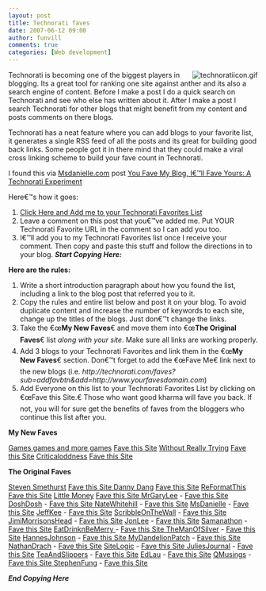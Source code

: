 ```yaml
---
layout: post
title: Technorati faves
date: 2007-06-12 09:00
author: funvill
comments: true
categories: [Web development]
---
```

<img src="http://blog.abluestar.com/public/uploads/2007/06/technoratiicon.gif" alt="technoratiicon.gif" align="right" />Technorati is becoming one of the biggest players in blogging. Its a great tool for ranking one site against anther and its also a search engine of content. Before I make a post I do a quick search on Technorati and see who else has written about it. After I make a post I search Technorati for other blogs that might benefit from my content and posts comments on there blogs.

Technorati has a neat feature where you can add blogs to your favorite list, it generates a single RSS feed of all the posts and its great for building good back links. Some people got it in there mind that they could make a viral cross linking scheme to build your fave count in Technorati.

I found this via <a href="http://www.msdanielle.com/">Msdanielle.com</a> post <a href="http://www.msdanielle.com/you-fave-my-blog-ill-fave-yours-a-technorati-experiment/">You Fave My Blog, I€™ll Fave Yours: A Technorati Experiment</a>

Here€™s how it goes:
1. <a href="http://technorati.com/faves?sub=addfavbtn&amp;add=http://www.abluestar.com/blog">Click Here and Add me to your Technorati Favorites List</a>
2. Leave a comment on this post that you€™ve added me. Put YOUR Technorati Favorite URL in the comment so I can add you too.
3. I€™ll add you to my Technorati Favorites list once I receive your comment.
Then copy and paste this stuff and follow the directions in to your blog.
***Start Copying Here:***

<strong>Here are the rules:</strong>
<ol>
	<li>Write a short introduction paragraph about how you found the list, including a link to the blog post that referred you to it.</li>
	<li>Copy the rules and entire list below and post it on your blog. To avoid duplicate content and increase the number of keywords to each site, change up the titles of the blogs. Just don€™t change the links.</li>
	<li>Take the €œ<strong>My New Faves</strong>€ and move them into €œ<strong>The Original Faves</strong>€ list <em>along with your site</em>. Make sure all links are working properly.</li>
	<li>Add 3 blogs to your Technorati Favorites and link them in the €œ<strong>My New Faves</strong>€ section. Don€™t forget to add the €œFave Me€ link next to the new blogs (i.e. <em>http://technorati.com/faves?sub=addfavbtn&amp;add=http://www.yourfavesdomain.com</em>)</li>
	<li>Add Everyone on this list to your Technorati Favorites List by clicking on €œFave this Site.€ Those who want good kharma will fave you back. If not, you will for sure get the benefits of faves from the bloggers who continue this list after you.</li>
</ol>
<strong>My New Faves</strong>

<a href="http://www.abluestar.com/games/">Games games and more games</a> <a href="http://technorati.com/faves?sub=addfavbtn&amp;add=http://www.abluestar.com/games/" target="_blank">Fave this Site</a>
<a href="http://www.jordanlapp.com/blog">Without Really Trying</a> <a href="http://technorati.com/faves?sub=addfavbtn&amp;add=http://www.jordanlapp.com/blog" target="_blank">Fave this Site</a>
<a href="http://www.criticaloddness.com/blog/">Criticaloddness</a> <a href="http://technorati.com/faves?sub=addfavbtn&amp;add=http://www.criticaloddness.com/blog/" target="_blank">Fave this Site</a>

<strong>The Original Faves</strong>

<a href="http://blog.abluestar.com/">Steven Smethurst</a> <a href="http://technorati.com/faves?sub=addfavbtn&amp;add=http://blog.abluestar.com/" target="_blank">Fave this Site</a><a href="http://www.dannydang.com/" target="_blank">
Danny Dang</a> <a href="http://technorati.com/faves?sub=addfavbtn&amp;add=http://dannydang.com" target="_blank">Fave this Site</a>
<a href="http://blog.reformatthis.com/" target="_blank">ReFormatThis</a> <a href="http://technorati.com/faves?sub=addfavbtn&amp;add=http://blog.reformatthis.com" target="_blank">Fave this Site</a>
<a href="http://www.littlemoney.net/" target="_blank">Little Money</a> <a href="http://www.mrgarylee.com/" target="_blank">Fave this Site
MrGaryLee</a> - <a href="http://technorati.com/faves?sub=addfavbtn&amp;add=http://www.mrgarylee.com" target="_blank">Fave this Site </a>
<a href="http://www.doshdosh.com/" target="_blank">DoshDosh</a> - <a href="http://technorati.com/faves?sub=addfavbtn&amp;add=http://www.doshdosh.com" target="_blank">Fave this Site</a><a href="http://www.natewhitehill.com/" target="_blank">
NateWhitehill</a> - <a href="http://technorati.com/faves?sub=addfavbtn&amp;add=http://www.natewhitehill.com" target="_blank">Fave this Site</a>
<a href="http://www.msdanielle.com//" target="_blank"> MsDanielle</a> - <a href="http://technorati.com/faves?sub=addfavbtn&amp;add=http://www.msdanielle.com" target="_blank">Fave this Site</a>
<a href="http://blog.jeffkee.com/" target="_blank"> JeffKee</a> - <a href="http://technorati.com/faves?sub=addfavbtn&amp;add=http://blog.jeffkee.com" target="_blank">Fave this Site</a>
<a href="http://www.scribbleonthewall.com/" target="_blank"> ScribbleOnTheWall</a> - <a href="http://technorati.com/faves?sub=addfavbtn&amp;add=http://www.scribbleonthewall.com" target="_blank">Fave this Site</a>
<a href="http://www.jimimorrisonshead.com/" target="_blank"> JimiMorrisonsHead</a> - <a href="http://technorati.com/faves?sub=addfavbtn&amp;add=http://www.jimimorrisonshead.com" target="_blank">Fave this Site</a>
<a href="http://www.jonlee.ca/" target="_blank"> JonLee</a> - <a href="http://technorati.com/faves?sub=addfavbtn&amp;add=http://www.jonlee.ca" target="_blank">Fave this Site</a>
<a href="http://www.samanathon.com/" target="_blank">Samanathon</a> - <a href="http://technorati.com/faves?sub=addfavbtn&amp;add=http://www.samanathon.com" target="_blank">Fave this Site</a>
<a href="http://www.eatdrinknbmerry.com/" target="_blank">EatDrinknBeMerry </a>- <a href="http://technorati.com/faves?sub=addfavbtn&amp;add=http://www.eatdrinknbmerry.com" target="_blank">Fave this Site</a><a href="http://themanofsilver.blogspot.com/" target="_blank">
TheManOfSilver</a> - <a href="http://technorati.com/faves?sub=addfavbtn&amp;add=http://themanofsilver.blogspot.com" target="_blank">Fave this Site</a>
<a href="http://www.hannesjohnson.com/" target="_blank">HannesJohnson</a> - <a href="http://technorati.com/faves?sub=addfavbtn&amp;add=http://www.hannesjohnson.com" target="_blank">Fave this Site</a><a href="http://www.mydandelionpatch.com/" target="_blank">
MyDandelionPatch</a> - <a href="http://technorati.com/faves?sub=addfavbtn&amp;add=http://www.mydandelionpatch.com" target="_blank">Fave this Site</a>
<a href="http://www.nathandrach.info/" target="_blank">NathanDrach</a> - <a href="http://technorati.com/faves?sub=addfavbtn&amp;add=http://www.nathandrach.info" target="_blank">Fave this Site</a>
<a href="http://www.sitelogic.co.uk/" target="_blank"> SiteLogic</a> - <a href="http://technorati.com/faves?sub=addfavbtn&amp;add=http://www.sitelogic.co.uk" target="_blank">Fave this Site</a><a href="http://technorati.com/faves?sub=addfavbtn&amp;add=http://www.sitelogic.co.uk" target="_blank">
</a><a href="http://www.juliesjournal.com/" target="_blank">JuliesJournal</a> - <a href="http://technorati.com/faves?sub=addfavbtn&amp;add=http://www.juliesjournal.com" target="_blank">Fave this Site</a>
<a href="http://www.teaandslippers.com/" target="_blank">TeaAndSlippers</a> - <a href="http://technorati.com/faves?sub=addfavbtn&amp;add=http://www.teaandslippers.com" target="_blank">Fave this Site</a>
<a href="http://www.ededition.com/" target="_blank">EdLau</a> - <a href="http://technorati.com/faves?sub=addfavbtn&amp;add=http://www.ededition.com" target="_blank">Fave this Site</a>
<a href="http://qmusings.com/blog/" target="_blank">QMusings</a> - <a href="http://technorati.com/faves?sub=addfavbtn&amp;add=http://www.qmusings.com/blog/" target="_blank">Fave this Site
</a><a href="http://www.stephenfung.net/" target="_blank">StephenFung</a> - <a href="http://technorati.com/faves?sub=addfavbtn&amp;add=http://www.stephenfung.net" target="_blank">Fave this Site</a>

***End Copying Here***
